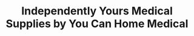 ---
title: "Independently Yours Medical Supplies by You Can Home Medical"
url: /louisville/independently-yours-medical-supplies-by-you-can-home-medical/
shop: medical supply
---